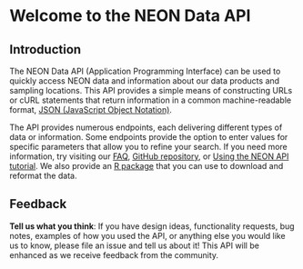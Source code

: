 # Welcome to the NEON Data API

## **Introduction**

The NEON Data API (Application Programming Interface) can be used to quickly access 
NEON data and information about our data products and sampling locations. 
This API provides a simple means of constructing URLs or cURL statements that 
return information in a common machine-readable format, 
[JSON (JavaScript Object Notation)](https://json.org/json-en.html). 

The API provides numerous endpoints, each delivering different types of data or 
information. Some endpoints provide the option to enter values for specific 
parameters that allow you to refine your search. If you need more information, 
try visiting our 
[FAQ](https://data.neonscience.org/faq), 
[GitHub repository](https://github.com/NEONScience/neon-data-api), 
or [Using the NEON API tutorial](https://www.neonscience.org/resources/learning-hub/tutorials/neon-api-usage). 
We also provide an 
[R package](https://cran.r-project.org/web/packages/neonUtilities/index.html) 
that you can use to download and reformat the data.    

## **Feedback**

**Tell us what you think**: If you have design ideas, functionality requests, bug notes, 
examples of how you used the API, or anything else you would like us to know, 
please file an issue and tell us about it! This API will be enhanced as we 
receive feedback from the community.  

<br />
